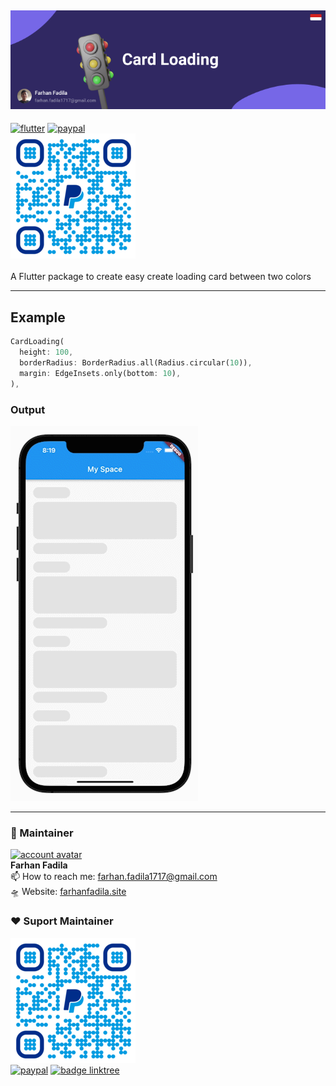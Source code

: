 ## [![cover][]][github]

[![flutter][]][web flutter] [![paypal][]][paypal account] <br>
[![qr-paypal][]][paypal account]
<br><br>
A Flutter package to create easy create loading card between two colors

---

## Example

```dart
CardLoading(
  height: 100,
  borderRadius: BorderRadius.all(Radius.circular(10)),
  margin: EdgeInsets.only(bottom: 10),
),
```

### Output

[![output][]][output]

---

### 🚧 Maintainer

[![account avatar][]][github account] <br>
**Farhan Fadila**<br>
📫 How to reach me: farhan.fadila1717@gmail.com<br>
🛸 Website: [farhanfadila.site](https://farhanfadila.site/)

### ❤️ Suport Maintainer

[![qr-paypal][]][paypal account]<br>
[![paypal][]][paypal account] [![badge linktree][]][linktree account]

[cover]: https://raw.githubusercontent.com/farhanfadila1717/flutter_package/master/display/card_loading/card_loading.png
[output]: https://raw.githubusercontent.com/farhanfadila1717/flutter_package/master/display/card_loading/output_card_loading.gif
[flutter]: https://img.shields.io/badge/Platform-Flutter-02569B?logo=flutter
[web flutter]: https://flutter.dev
[paypal]: https://img.shields.io/badge/Donate-PayPal-00457C?logo=paypal
[paypal account]: https://www.paypal.me/farhanfadila1717
[account avatar]: https://avatars.githubusercontent.com/u/43161050?s=80
[github account]: https://github.com/farhanfadila1717
[badge linktree]: https://img.shields.io/badge/Linktree-farhanfadila-orange
[linktree account]: https://linktr.ee/farhanfadila
[github]: https://github.com/farhanfadila1717/card_loading
[qr-paypal]: https://raw.githubusercontent.com/farhanfadila1717/flutter_package/master/display/qr-paypal.png
